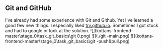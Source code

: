 ## Git and GitHub

I've already had some experience with Git and Github. Yet I've learned a good few new things. I especially liked [try.github.io](https://try.github.io/levels/1/challenges/1). Sometimes I got stuck and had to google or look at the solution.
![](kottans-frontend-master\stage_0\task_git_basics\git 0.png)
![](./git -main.png)
![](kottans-frontend-master\stage_0\task_git_basics\git -push&pull.png)
